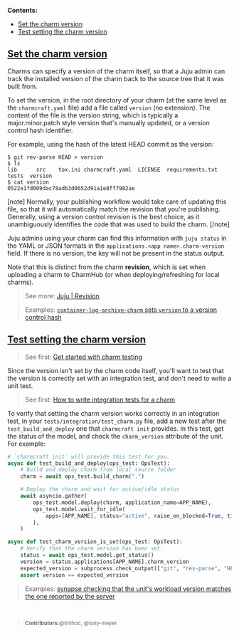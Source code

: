 **Contents:**

- [Set the charm version](#heading--set-the-version-of-the-charm)
- [Test setting the charm version](#heading--test-setting-the-charm-version)

<a href="#heading--set-the-version-of-the-charm"><h2 id="heading--set-the-version-of-the-charm">Set the charm version</h3></a>

Charms can specify a version of the charm itself, so that a Juju admin can track
the installed version of the charm back to the source tree that it was built
from.

To set the version, in the root directory of your charm (at the same level as
the `charmcraft.yaml` file) add a file called `version` (no extension). The
content of the file is the version string, which is typically a
major.minor.patch style version that's manually updated, or a version control
hash identifier.

For example, using the hash of the latest HEAD commit as the version:

```shell
$ git rev-parse HEAD > version
$ ls
lib      src    tox.ini charmcraft.yaml  LICENSE  requirements.txt  tests  version
$ cat version
0522e1fd009dac78adb3d0652d91a1e8ff7982ae
```

[note]
Normally, your publishing workflow would take care of updating this file, so
that it will automatically match the revision that you're publishing. Generally,
using a version control revision is the best choice, as it unambiguously
identifies the code that was used to build the charm.
[/note]

Juju admins using your charm can find this information with `juju status` in the
YAML or JSON formats in the `applications.<app name>.charm-version` field. If
there is no version, the key will not be present in the status output.

Note that this is distinct from the charm **revision**, which is set when
uploading a charm to CharmHub (or when deploying/refreshing for local charms).

> See more: [Juju | Revision](https://juju.is/docs/sdk/revision)

> Examples: [`container-log-archive-charm` sets `version` to a version control hash](https://git.launchpad.net/container-log-archive-charm/tree/)

<a href="#heading--test-setting-the-charm-version"><h2 id="heading--test-setting-the-charm-version">Test setting the charm version</h2></a>

> See first: [Get started with charm testing](https://juju.is/docs/sdk/get-started-with-charm-testing)

Since the version isn't set by the charm code itself, you'll want to test that
the version is correctly set with an integration test, and don't need to write
a unit test.

> See first: [How to write integration tests for a charm](/t/12734)

To verify that setting the charm version works correctly in an integration test,
in your `tests/integration/test_charm.py` file, add a new test after the
`test_build_and_deploy` one that `charmcraft init` provides. In this test, get
the status of the model, and check the `charm_version` attribute of the unit.
For example:

```python
# `charmcraft init` will provide this test for you.
async def test_build_and_deploy(ops_test: OpsTest):
    # Build and deploy charm from local source folder
    charm = await ops_test.build_charm(".")

    # Deploy the charm and wait for active/idle status
    await asyncio.gather(
        ops_test.model.deploy(charm, application_name=APP_NAME),
        ops_test.model.wait_for_idle(
            apps=[APP_NAME], status="active", raise_on_blocked=True, timeout=1000
        ),
    )

async def test_charm_version_is_set(ops_test: OpsTest):
    # Verify that the charm version has been set.
    status = await ops_test.model.get_status()
    version = status.applications[APP_NAME].charm_version
    expected_version = subprocess.check_output(["git", "rev-parse", "HEAD"]).decode("utf8")
    assert version == expected_version
```

<!---
No "see more" link: this is not currently documented in the pylibjuju docs.
-->

> Examples: [synapse checking that the unit's workload version matches the one reported by the server](https://github.com/canonical/synapse-operator/blob/778bcd414644c922373d542a304be14866835516/tests/integration/test_charm.py#L139)

<br>

> <small>**Contributors:**@tmihoc, @tony-meyer</small>
